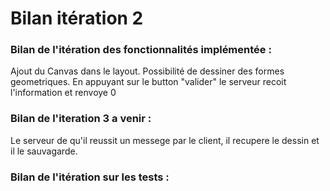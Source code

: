 # Bilan itération 2

### Bilan de l'itération des fonctionnalités implémentée :

Ajout du Canvas dans le layout.
Possibilité de dessiner des formes geometriques.
En appuyant sur le button "valider" le serveur recoit l'information et renvoye 0


### Bilan de l'iteration 3 a venir :

Le serveur de qu'il reussit un messege par le client, il recupere le dessin et il le sauvagarde.



### Bilan de l'itération sur les tests :

